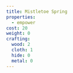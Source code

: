 ```yaml
---
title: Mistletoe Spring
properties:
  - empower
cost: 20
weight: 0
crafting:
  wood: 2
  cloth: 1
  hide: 0
  metal: 0
---
```

